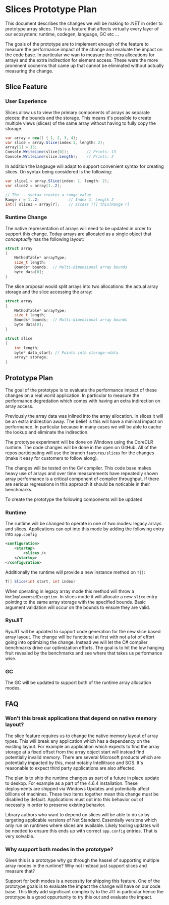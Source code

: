 # Slices Prototype Plan

This document describes the changes we will be making to .NET in order to prototype array slices.  This is a feature that affects virtually every layer of our ecosystem: runtime, codegen, language, GC etc ...  

The goals of the prototype are to implement enough of the feature to measure the performance impact of the change and evaluate the impact on the code base.  In particular we wan to measure the extra allocations for arrays and the extra indirection for element access.  These were the more prominent cocnerns that came up that cannot be eliminated without actually measuring the change.  

## Slice Feature

### User Experience 

Slices allow us to view the primary components of arrays as separate pieces: the bounds and the storage.  This means it's possible to create multiple views (slices) of the same array without having to fully copy the storage.

``` csharp
var array = new[] { 1, 2, 3, 4}; 
var slice = array.Slice(index:1, length: 2);
array[1] = 13;
Console.WriteLine(slice[0]);        // Prints: 13 
Console.WriteLine(slice.Length);    // Prints: 2
```

In addition the langauge will adapt to support convenient syntax for creating slices.  On syntax being considered is the following:

``` csharp
var slice1 = array.Slice(index: 1, length: 2); 
var slice2 = array[1..2];  

// The .. syntax creates a range value
Range r = 1..2;             // Index 1, Length 2
int[] slice3 = array[r];    // access T[] this[Range r]
```

### Runtime Change

The native representation of arrays will need to be updated in order to support this change.  Today arrays are allocated as a single object that *conceptually* has the following layout:

``` c 
struct array 
{
    MethodTable* arrayType;
    size_t length;
    Bounds* bounds;  // Multi-dimensional array bounds
    byte data[0];
}
```

The slice proposal would split arrays into two allocations: the actual array storage and the slice accessing the array:

``` c
struct array 
{
    MethodTable* arrayType;
    size_t length;
    Bounds* bounds;  // Multi-dimensional array bounds
    byte data[0];
}

struct slice
{
    int length;
    byte* data_start; // Points into storage->data
    array* storage;   
}
```

## Prototype Plan

The goal of the prototype is to evaluate the performance impact of these changes on a real world application.  In particular to measure the performance degredation which comes with having an extra indirection on array access. 

Previously the array data was inlined into the array allocation.  In slices it will be an extra indirection away.  The belief is this will have a minimal impact on performance.  In particular because in many cases we will be able to cache the lookup and eliminate the indirection. 

The prototype experiment will be done on Windows using the CoreCLR runtime.  The code changes will be done in the open on GitHub. All of the repos participating will use the branch `features/slices` for the changes (make it easy for customers to follow along).  

The changes will be tested on the C# compiler.  This code base makes heavy use of arrays and over time measurements have repeatedly shown array performance is a critical component of compiler throughput.  If there are serious regressions in this approach it should be noticable in their benchmarks.  

To create the prototype the following components will be updated

### Runtime

The runtime will be changed to operate in one of two modes: legacy arrays and slices.  Applications can opt into this mode by adding the following entry into `app.config`

``` xml
<configuration>
    <startup> 
        <slices />
    </startup>
</configuration>
```

Additionally the runtime will provide a new instance method on `T[]`:

``` csharp
T[] Slice(int start, int index)
```

When operating in legacy array mode this method will throw a `NotImplementedException`.  In slices mode it will allocate a new `slice` entry pointing to the same array storage with the specified bounds.  Basic argument validation will occur on the bounds to ensure they are valid.  

### RyuJIT

RyuJIT will be updated to support code generation for the new slice based array layout.  The change will be functional at first with not a lot of effort going into optimizing the change.  Instead we will let the C# compiler benchmarks drive our optimization efforts.  The goal is to hit the low hanging fruit revealed by the benchmarks and see where that takes us performance wise. 

### GC

The GC will be updated to support both of the runtime array allocation modes. 

## FAQ 

### Won't this break applications that depend on native memory layout? 

The slice feature requires us to change the native memory layout of array types.  This will break any application which has a dependency on the existing layout.  For example an application which expects to find the array storage at a fixed offset from the array object start will instead find potentially invalid memory. There are several Microsoft products which are potentially impacted by this, most notably Intellitrace and SOS.  It's reasonable to expect third party applications are also affected.  

The plan is to ship the runtime changes as part of a future in place update to deskop.  For example as a part of the 4.6.4 installation.  These deployments are shipped via Windows Updates and potentially affect billions of machines. These two items together mean this change must be disabled by default.  Applications must opt into this behavior out of necessity in order to preserve existing behavior.

Library authors who want to depend on slices will be able to do so by targeting applicable versions of Net Standard.  Essentially versions which only run on runtimes where slices are available.  Likely tooling updates will be needed to ensure this ends up with correct `app.config` entries.  That is very solvable. 

### Why support both modes in the prototype?

Given this is a prototype why go through the hassel of supporting multiple array modes in the runtime?  Why not instead just support slices and measure that?

Support for both modes is a necessity for shipping this feature.  One of the prototype goals is to evaluate the impact the change will have on our code base.  This likely add significant complexity to the JIT in particular hence the prototype is a good oppurtunity to try this out and evaluate the impact. 


